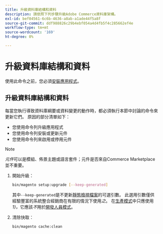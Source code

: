 ```yaml
---
title: 升級資料庫結構和資料
description: 請依照下列步驟升級Adobe Commerce資料庫架構。
exl-id: bef04561-6c6b-4636-a8ab-a1ade44f5a8f
source-git-commit: ddf988826c29b4ebf054a4d4fb5f4c285662ef4e
workflow-type: tm+mt
source-wordcount: '169'
ht-degree: 0%

---
```


# 升級資料庫結構和資料

使用此命令之前，您必須[安裝應用程式](../advanced.md)。

## 升級資料庫結構和資料

每當您執行導致資料庫綱要或資料變更的動作時，都必須執行本節中討論的命令來更新它們。 原因的部分清單如下：

* 您使用命令列升級應用程式
* 您使用命令列安裝或更新元件
* 您使用命令列來啟用或停用元件

>[!NOTE]
>
>*元件*&#x200B;可以是模組、佈景主題或語言套件；元件是否來自Commerce Marketplace並不重要。

1. 開始升級：

   ```bash
   bin/magento setup:upgrade [--keep-generated]
   ```

   其中`--keep-generated`是不更新[靜態檢視檔案](../../configuration/cli/static-view-file-deployment.md)的可選引數。 此選用引數僅供經驗豐富的系統整合經銷商在有限的情況下使用&#x200B;*之*。 在[生產模式](../../configuration/bootstrap/application-modes.md#production-mode)中只應使用&#x200B;*1}。*&#x200B;它應該&#x200B;*不*&#x200B;用於[開發人員模式](../../configuration/bootstrap/application-modes.md#developer-mode)。

1. 清除快取：

   ```bash
   bin/magento cache:clean
   ```
